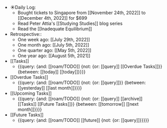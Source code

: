 - ☀️Daily Log:
    - Bought tickets to Singapore from [[November 24th, 2022]] to [[December 4th, 2022]] for $699
    - Read Peter Attia's [[Studying Studies]] blog series 
    - Read the [[Inadequate Equilibrium]]
- Retrospective::
    - One week ago: [[July 29th, 2022]]
    - One month ago: [[July 5th, 2022]]
    - One quarter ago: [[May 5th, 2022]]
    - One year ago: [[August 5th, 2021]]
- [[Tasks]]
    - {{query: {and: [[roam/TODO]] {not: {or: [[query]] [[Overdue Tasks]]}} {between: [[today]] [[today]]}}}}
- [[Overdue Tasks]]
    - {{query: {and: [[roam/TODO]] {not: {or: [[query]]}} {between: [[yesterday]] [[last month]]}}}}
- [[Upcoming Tasks]]
    - {{query: {and: [[roam/TODO]] {not: {or: [[query]] [[archive]] [[Tasks]] [[Future Tasks]]}} {between: [[tomorrow]] [[next month]]}}}}
- [[Future Tasks]]
    - {{query: {and: [[roam/TODO]] [[future]] {not: {or: [[query]]}}}}}

